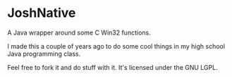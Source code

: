 JoshNative
==========

A Java wrapper around some C Win32 functions.

I made this a couple of years ago to do some cool things in my high school Java programming class.

Feel free to fork it and do stuff with it. It's licensed under the GNU LGPL.
